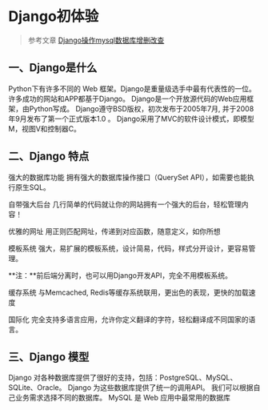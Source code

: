 # Django初体验

> 参考文章 [Django操作mysql数据库增删改查](https://blog.csdn.net/zhangcongyi420/article/details/102313888)


## 一、Django是什么
Python下有许多不同的 Web 框架。Django是重量级选手中最有代表性的一位。许多成功的网站和APP都基于Django。
Django是一个开放源代码的Web应用框架，由Python写成。
Django遵守BSD版权，初次发布于2005年7月, 并于2008年9月发布了第一个正式版本1.0 。
Django采用了MVC的软件设计模式，即模型M，视图V和控制器C。
## 二、Django 特点
强大的数据库功能
拥有强大的数据库操作接口（QuerySet API），如需要也能执行原生SQL。

自带强大后台
几行简单的代码就让你的网站拥有一个强大的后台，轻松管理内容！

优雅的网址
用正则匹配网址，传递到对应函数，随意定义，如你所想

模板系统
强大，易扩展的模板系统，设计简易，代码，样式分开设计，更容易管理。

**注：**前后端分离时，也可以用Django开发API，完全不用模板系统。

缓存系统
与Memcached, Redis等缓存系统联用，更出色的表现，更快的加载速度

国际化
完全支持多语言应用，允许你定义翻译的字符，轻松翻译成不同国家的语言。

## 三、Django 模型
Django 对各种数据库提供了很好的支持，包括：PostgreSQL、MySQL、SQLite、Oracle。
Django 为这些数据库提供了统一的调用API。 我们可以根据自己业务需求选择不同的数据库。
MySQL 是 Web 应用中最常用的数据库
